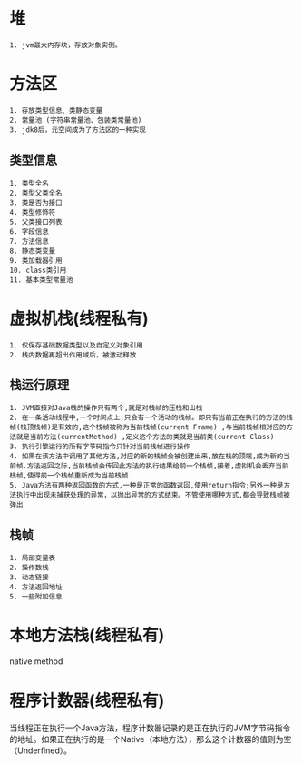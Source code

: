 

# 堆
    1. jvm最大内存块，存放对象实例。

# 方法区
    1. 存放类型信息、类静态变量
    2. 常量池 (字符串常量池、包装类常量池)
    3. jdk8后，元空间成为了方法区的一种实现

## 类型信息

    1. 类型全名
    2. 类型父类全名
    3. 类是否为接口
    4. 类型修饰符
    5. 父类接口列表
    6. 字段信息
    7. 方法信息
    8. 静态类变量
    9. 类加载器引用
    10. class类引用
    11. 基本类型常量池


# 虚拟机栈(线程私有)

    1. 仅保存基础数据类型以及自定义对象引用
    2. 栈内数据再超出作用域后，被激动释放

## 栈运行原理
    1. JVM直接对Java栈的操作只有两个,就是对栈帧的压栈和出栈
    2. 在一条活动线程中,一个时间点上,只会有一个活动的栈帧。即只有当前正在执行的方法的栈帧(栈顶栈帧)是有效的,这个栈帧被称为当前栈帧(current Frame) ,与当前栈帧相对应的方法就是当前方法(currentMethod) ,定义这个方法的类就是当前类(current Class)
    3. 执行引擎运行的所有字节码指令只针对当前栈帧进行操作
    4. 如果在该方法中调用了其他方法,对应的新的栈帧会被创建出来,放在栈的顶端,成为新的当前帧.方法返回之际,当前栈帧会传回此方法的执行结果给前一个栈帧,接着,虚拟机会丢弃当前栈帧,使得前一个栈帧重新成为当前栈帧
    5. Java方法有两种返回函数的方式,一种是正常的函数返回,使用return指令;另外一种是方法执行中出现未捕获处理的异常，以抛出异常的方式结束。不管使用哪种方式,都会导致栈帧被弹出

## 栈帧
    1. 局部变量表
    2. 操作数栈
    3. 动态链接
    4. 方法返回地址
    5. 一些附加信息

# 本地方法栈(线程私有)
native method


# 程序计数器(线程私有)

当线程正在执行一个Java方法，程序计数器记录的是正在执行的JVM字节码指令的地址。如果正在执行的是一个Native（本地方法），那么这个计数器的值则为空（Underfined）。